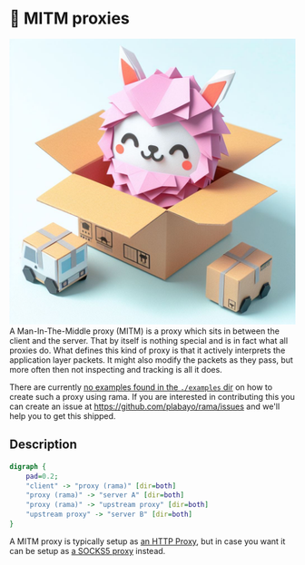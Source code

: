 # 🔎 MITM proxies

<div class="book-article-intro">
    <img src="../img/proxy_llama_mitm.jpeg" alt="artistical representation of rama MITM proxy as llama snooping into cargo packages">
    <div>
        A Man-In-The-Middle proxy (MITM) is a proxy which sits in between the client and the server.
        That by itself is nothing special and is in fact what all proxies do. What defines this kind of
        proxy is that it actively interprets the application layer packets. It might also
        modify the packets as they pass, but more often then not inspecting and tracking
        is all it does.
    </div>
</div>

There are currently
[no examples found in the `./examples` dir](https://github.com/plabayo/rama/tree/main/examples)
on how to create such a proxy using rama. If you are interested in contributing this
you can create an issue at <https://github.com/plabayo/rama/issues> and we'll
help you to get this shipped.

## Description

<div class="book-article-image-center">

```dot process
digraph {
    pad=0.2;
    "client" -> "proxy (rama)" [dir=both]
    "proxy (rama)" -> "server A" [dir=both]
    "proxy (rama)" -> "upstream proxy" [dir=both]
    "upstream proxy" -> "server B" [dir=both]
}
```

</div>

A MITM proxy is typically setup as [an HTTP Proxy](./http.md), but in case you
want it can be setup as [a SOCKS5 proxy](./socks5.md) instead.
